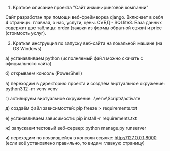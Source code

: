 1. Краткое описание проекта "Сайт инжиниринговой компании"
   
Сайт разработан при помощи веб-фреймворка django. Включает в себя 4 страницы: главная, о нас, услуги, цены.
СУБД - SQLlite3. База данных содержит две таблицы: order (заявки из формы обратной связи) и price (стоимость услуг).

3. Краткая инструкция по запуску веб-сайта на локальной машине (на OS Windows)
   
  а) устанавливаем python (исполняемый файл можно скачать с официального сайта)
  
  б) открываем консоль (PowerShell)
  
  в) переходим в директорию проекта и создаём виртуальное окружение: python3.12 -m venv venv
  
  г) активируем виртуальное окружение: .\venv\Scripts\activate
  
  д) создаём файл зависимостей: pip freeze > requirements.txt
  
  е) устанавливаем зависимости: pip install -r requirements.txt
  
  ж) запускаем тестовый веб-сервер: python manage.py runserver
  
  и) переходим по появившейся в консоли ссылке: http://127.0.0.1:8000 (если всё установлено правильно, то видим главную страницу)
